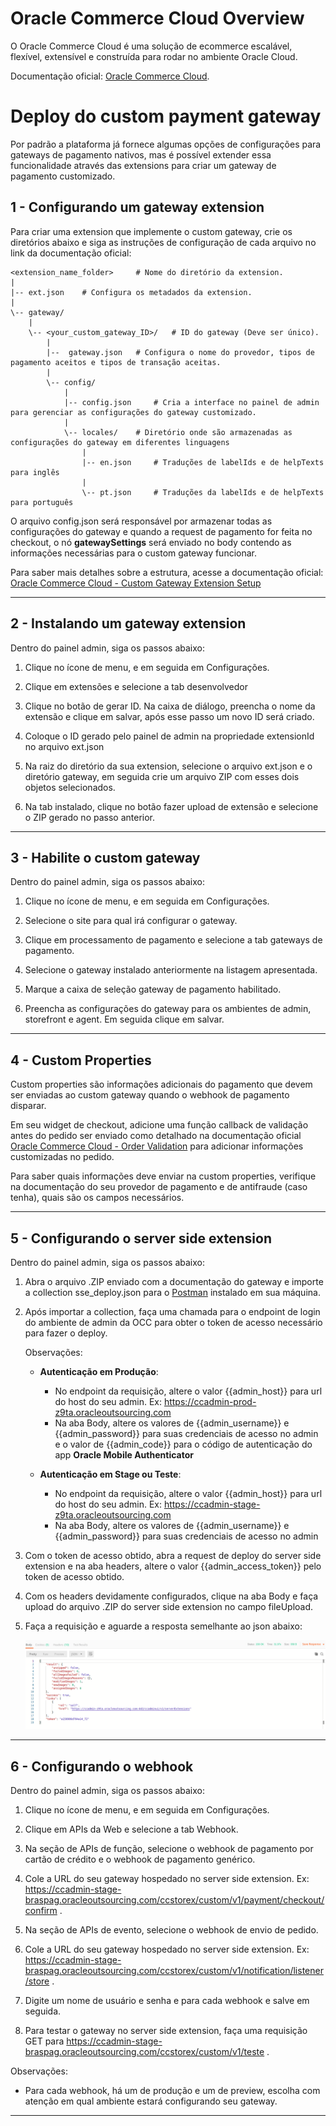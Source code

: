 # Oracle Commerce Cloud Overview

O Oracle Commerce Cloud é uma solução de ecommerce escalável, flexível, extensível e construída para rodar no ambiente Oracle Cloud.

Documentação oficial: [Oracle Commerce Cloud](https://docs.oracle.com/cd/E93106_01/Cloud.18A/UsingCC/html/index.html).

# Deploy do custom payment gateway

Por padrão a plataforma já fornece algumas opções de configurações para gateways de pagamento nativos, mas é possível extender essa funcionalidade através das extensions para criar um gateway de pagamento customizado.

## 1 - Configurando um **gateway extension**

Para criar uma extension que implemente o custom gateway, crie os diretórios abaixo e siga as instruções de configuração de cada arquivo no link da documentação oficial:
   
```
<extension_name_folder>     # Nome do diretório da extension.
|
|-- ext.json    # Configura os metadados da extension.
|   
\-- gateway/
    |
    \-- <your_custom_gateway_ID>/   # ID do gateway (Deve ser único).
        |
        |--  gateway.json   # Configura o nome do provedor, tipos de pagamento aceitos e tipos de transação aceitas.
        |
        \-- config/
            |
            |-- config.json     # Cria a interface no painel de admin para gerenciar as configurações do gateway customizado.
            |
            \-- locales/    # Diretório onde são armazenadas as configurações do gateway em diferentes linguagens
                |
                |-- en.json     # Traduções de labelIds e de helpTexts para inglês
                |
                \-- pt.json     # Traduções da labelIds e de helpTexts para português
```

O arquivo config.json será responsável por armazenar todas as configurações do gateway e quando a request de pagamento for feita no checkout, o nó **gatewaySettings** será enviado no body contendo as informações necessárias para o custom gateway funcionar.

Para saber mais detalhes sobre a estrutura, acesse a documentação oficial: [Oracle Commerce Cloud - Custom Gateway Extension Setup](https://docs.oracle.com/cd/E93106_01/Cloud.18A/ExtendingCC/html/s2903createacreditcardextension01.html)

---
## 2 - Instalando um gateway extension

Dentro do painel admin, siga os passos abaixo:

1. Clique no ícone de menu, e em seguida em Configurações.

2. Clique em extensões e selecione a tab desenvolvedor

3. Clique no botão de gerar ID. Na caixa de diálogo, preencha o nome da extensão e clique em salvar, após esse passo um novo ID será criado.

4. Coloque o ID gerado pelo painel de admin na propriedade extensionId no arquivo ext.json

5. Na raiz do diretório da sua extension, selecione o arquivo ext.json e o diretório gateway, em seguida crie um arquivo ZIP com esses dois objetos selecionados.

6. Na tab instalado, clique no botão fazer upload de extensão e selecione o ZIP gerado no passo anterior.
---

## 3 - Habilite o custom gateway

Dentro do painel admin, siga os passos abaixo:

1. Clique no ícone de menu, e em seguida em Configurações.

2. Selecione o site para qual irá configurar o gateway.

3. Clique em processamento de pagamento e selecione a tab gateways de pagamento.

4. Selecione o gateway instalado anteriormente na listagem apresentada.  

5. Marque a caixa de seleção gateway de pagamento habilitado.

6. Preencha as configurações do gateway para os ambientes de admin, storefront e agent. Em seguida clique em salvar.
---

## 4 - Custom Properties

Custom properties são informações adicionais do pagamento que devem ser enviadas ao custom gateway quando o webhook de pagamento disparar.

Em seu widget de checkout, adicione uma função callback de validação antes do pedido ser enviado como detalhado na documentação oficial [Oracle Commerce Cloud - Order Validation](https://docs.oracle.com/cd/E89191_01/Cloud.17-4/ExtendingCC/html/s3105validatethedata01.html) para adicionar informações customizadas no pedido.

Para saber quais informações deve enviar na custom properties, verifique na documentação do seu provedor de pagamento e de antifraude (caso tenha), quais são os campos necessários.

---
## 5 - Configurando o server side extension

Dentro do painel admin, siga os passos abaixo:

1. Abra o arquivo .ZIP enviado com a documentação do gateway e importe a collection sse_deploy.json para o [Postman](https://www.getpostman.com/) instalado em sua máquina.

2. Após importar a collection, faça uma chamada para o endpoint de login do ambiente de admin da OCC para obter o token de acesso necessário para fazer o deploy.

    Observações:
    - **Autenticação em Produção**: 
      - No endpoint da requisição, altere o valor {{admin_host}} para url do host do seu admin. Ex: https://ccadmin-prod-z9ta.oracleoutsourcing.com
      - Na aba Body, altere os valores de {{admin_username}} e {{admin_password}} para suas credenciais de acesso no admin e o valor de {{admin_code}} para o código de autenticação do app **Oracle Mobile Authenticator**
    
    - **Autenticação em Stage ou Teste**: 
      - No endpoint da requisição, altere o valor {{admin_host}} para url do host do seu admin. Ex: https://ccadmin-stage-z9ta.oracleoutsourcing.com
      - Na aba Body, altere os valores de {{admin_username}} e {{admin_password}} para suas credenciais de acesso no admin

3. Com o token de acesso obtido, abra a request de deploy do server side extension e na aba headers, altere o valor {{admin_access_token}} pelo token de acesso obtido.

4. Com os headers devidamente configurados, clique na aba Body e faça upload do arquivo .ZIP do server side extension no campo fileUpload.
   
5. Faça a requisição e aguarde a resposta semelhante ao json abaixo: 
   
   ![Server Side Extension Deploy](imagens/sse_deploy.png)
---
## 6 - Configurando o webhook

Dentro do painel admin, siga os passos abaixo:

1. Clique no ícone de menu, e em seguida em Configurações.

2. Clique em APIs da Web e selecione a tab Webhook.

3. Na seção de APIs de função, selecione o webhook de pagamento por cartão de crédito e o webhook de pagamento genérico.  

4. Cole a URL do seu gateway hospedado no server side extension. Ex: https://ccadmin-stage-braspag.oracleoutsourcing.com/ccstorex/custom/v1/payment/checkout/confirm .
   
5. Na seção de APIs de evento, selecione o webhook de envio de pedido.

6. Cole a URL do seu gateway hospedado no server side extension. Ex: https://ccadmin-stage-braspag.oracleoutsourcing.com/ccstorex/custom/v1/notification/listener/store .

7. Digite um nome de usuário e senha e para cada webhook e salve em seguida.

8. Para testar o gateway no server side extension, faça uma requisição GET para https://ccadmin-stage-braspag.oracleoutsourcing.com/ccstorex/custom/v1/teste .

Observações:
- Para cada webhook, há um de produção e um de preview, escolha com atenção em qual ambiente estará configurando seu gateway.

---


